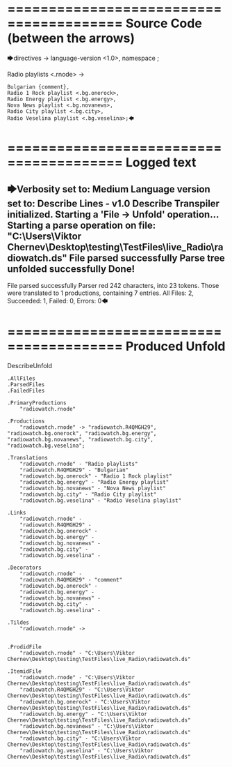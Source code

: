========================================
Source Code (between the arrows)
========================================

🡆directives ->
	language-version <1.0>,
	namespace <radiowatch>;

Radio playlists <.rnode> ->

	Bulgarian {comment},
	Radio 1 Rock playlist <.bg.onerock>,
	Radio Energy playlist <.bg.energy>,
	Nova News playlist <.bg.novanews>,
	Radio City playlist <.bg.city>,
	Radio Veselina playlist <.bg.veselina>;🡄

========================================
Logged text
========================================

🡆Verbosity set to: Medium
Language version set to: Describe Lines - v1.0
Describe Transpiler initialized.
Starting a 'File -> Unfold' operation...
Starting a parse operation on file: "C:\Users\Viktor Chernev\Desktop\testing\TestFiles\live_Radio\radiowatch.ds"
File parsed successfully
Parse tree unfolded successfully
Done!
------------------------
File parsed successfully
Parser red 242 characters, into 23 tokens.
Those were translated to 1 productions, containing 7 entries.
All Files: 2, Succeeded: 1, Failed: 0, Errors: 0🡄

========================================
Produced Unfold
========================================

DescribeUnfold

    .AllFiles
    .ParsedFiles
    .FailedFiles

    .PrimaryProductions
        "radiowatch.rnode" 

    .Productions
        "radiowatch.rnode" -> "radiowatch.R4QMGH29", "radiowatch.bg.onerock", "radiowatch.bg.energy", "radiowatch.bg.novanews", "radiowatch.bg.city", "radiowatch.bg.veselina";

    .Translations
        "radiowatch.rnode" - "Radio playlists"
        "radiowatch.R4QMGH29" - "Bulgarian"
        "radiowatch.bg.onerock" - "Radio 1 Rock playlist"
        "radiowatch.bg.energy" - "Radio Energy playlist"
        "radiowatch.bg.novanews" - "Nova News playlist"
        "radiowatch.bg.city" - "Radio City playlist"
        "radiowatch.bg.veselina" - "Radio Veselina playlist"

    .Links
        "radiowatch.rnode" - 
        "radiowatch.R4QMGH29" - 
        "radiowatch.bg.onerock" - 
        "radiowatch.bg.energy" - 
        "radiowatch.bg.novanews" - 
        "radiowatch.bg.city" - 
        "radiowatch.bg.veselina" - 

    .Decorators
        "radiowatch.rnode" - 
        "radiowatch.R4QMGH29" - "comment"
        "radiowatch.bg.onerock" - 
        "radiowatch.bg.energy" - 
        "radiowatch.bg.novanews" - 
        "radiowatch.bg.city" - 
        "radiowatch.bg.veselina" - 

    .Tildes
        "radiowatch.rnode" -> 


    .ProdidFile
        "radiowatch.rnode" - "C:\Users\Viktor Chernev\Desktop\testing\TestFiles\live_Radio\radiowatch.ds"

    .ItemidFile
        "radiowatch.rnode" - "C:\Users\Viktor Chernev\Desktop\testing\TestFiles\live_Radio\radiowatch.ds"
        "radiowatch.R4QMGH29" - "C:\Users\Viktor Chernev\Desktop\testing\TestFiles\live_Radio\radiowatch.ds"
        "radiowatch.bg.onerock" - "C:\Users\Viktor Chernev\Desktop\testing\TestFiles\live_Radio\radiowatch.ds"
        "radiowatch.bg.energy" - "C:\Users\Viktor Chernev\Desktop\testing\TestFiles\live_Radio\radiowatch.ds"
        "radiowatch.bg.novanews" - "C:\Users\Viktor Chernev\Desktop\testing\TestFiles\live_Radio\radiowatch.ds"
        "radiowatch.bg.city" - "C:\Users\Viktor Chernev\Desktop\testing\TestFiles\live_Radio\radiowatch.ds"
        "radiowatch.bg.veselina" - "C:\Users\Viktor Chernev\Desktop\testing\TestFiles\live_Radio\radiowatch.ds"

